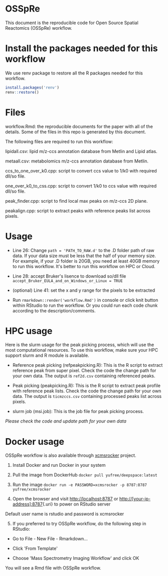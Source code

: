 # OSSpRe

This document is the reproducible code for Open Source Spatial Reactomics (OSSpRe) workflow.

# Install the packages needed for this workflow

We use renv package to restore all the R packages needed for this workflow.

``` r
install.packages('renv')
renv::restore()
```

# Files

workflow.Rmd: the reproducible documents for the paper with all of the details. Some of the files in this repo is generated by this document.

The following files are required to run this workflow:

lipidall.csv: lipid m/z-ccs annotation database from Metlin and Lipid atlas.

metaall.csv: metabolomics m/z-ccs annotation database from Metlin.

ccs_to_one_over_k0.cpp: script to convert ccs value to 1/k0 with required dll/so file.

one_over_k0_to_css.cpp: script to convert 1/k0 to ccs value with required dll/so file.

peak_finder.cpp: script to find local max peaks on m/z-ccs 2D plane.

peakalign.cpp: script to extract peaks with reference peaks list across pixels.

# Usage

-   Line 26: Change `path = 'PATH_TO_RAW.d'` to the .D folder path of raw data. If your data size must be less that the half of your memory size. For example, if your .D folder is 20GB, you need at least 40GB memory to run this workflow. It's better to run this workflow on HPC or Cloud.

-   Line 28: accept Bruker's lisence to download so/dll file `accept_Bruker_EULA_and_on_Windows_or_Linux = TRUE`

-   (optional) Line 41: set the x and y range for the pixels to be extracted

-   Run `rmarkdown::render('workflow.Rmd')` in console or click knit button within RStudio to run the workflow. Or you could run each code chunk according to the description/comments.

# HPC usage

Here is the slurm usage for the peak picking process, which will use the most computational resources. To use this workflow, make sure your HPC support slurm and R module is available.

-   Reference peak picking (refpeakpicking.R): This is the R script to extract reference peak from super pixel. Check the code the change path for your own data. The output is `ref2d.csv` containing referenced peaks.

-   Peak picking (peakpicking.R): This is the R script to extract peak profile with reference peak lists. Check the code the change path for your own data. The output is `ticmzccs.csv` containing processed peaks list across pixels.

-   slurm job (msi.job): This is the job file for peak picking process.

*Please check the code and update path for your own data*

# Docker usage

OSSpRe workflow is also available through [xcmsrocker](https://github.com/yufree/xcmsrocker) project.

1.  Install Docker and run Docker in your system

2.  Pull the image from DockerHub `docker pull yufree/deepspace:latest`

3.  Run the image `docker run -e PASSWORD=xcmsrocker -p 8787:8787 yufree/xcmsrocker`

4.  Open the browser and visit <http://localhost:8787> or [http://[your-ip-address]:8787](http://%5Byour-ip-address%5D:8787){.uri} to power on RStudio server

Default user name is rstudio and password is xcmsrocker

5.  If you preferred to try OSSpRe workflow, do the following step in RStudio:

-   Go to File - New File - Rmarkdown...

-   Click 'From Template'

-   Choose 'Mass Spectrometry Imaging Workflow' and click OK

You will see a Rmd file with OSSpRe workflow.
